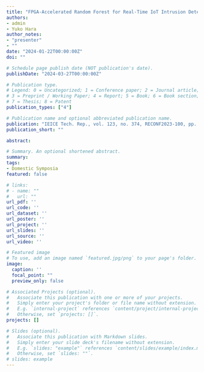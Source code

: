 ```yaml
---
title: "FPGA-Accelerated Random Forest for Real-Time IoT Intrusion Detection"
authors:
- admin
- Yuko Hara
author_notes:
- "presenter"
- ""
date: "2024-01-22T00:00:00Z"
doi: ""

# Schedule page publish date (NOT publication's date).
publishDate: "2024-03-27T00:00:00Z"

# Publication type.
# Legend: 0 = Uncategorized; 1 = Conference paper; 2 = Journal article;
# 3 = Preprint / Working Paper; 4 = Report; 5 = Book; 6 = Book section;
# 7 = Thesis; 8 = Patent
publication_types: ["4"]

# Publication name and optional abbreviated publication name.
publication: "IEICE Tech. Rep., vol. 123, no. 374, RECONF2023-100, pp. 99-104, Jan. 2024"
publication_short: ""

abstract: 

# Summary. An optional shortened abstract.
summary: 
tags:
- Domestic Symposia
featured: false

# links:
# - name: ""
#   url: ""
url_pdf: ''
url_code: ''
url_dataset: ''
url_poster: ''
url_project: ''
url_slides: ''
url_source: ''
url_video: ''

# Featured image
# To use, add an image named `featured.jpg/png` to your page's folder. 
image:
  caption: ''
  focal_point: ""
  preview_only: false

# Associated Projects (optional).
#   Associate this publication with one or more of your projects.
#   Simply enter your project's folder or file name without extension.
#   E.g. `internal-project` references `content/project/internal-project/index.md`.
#   Otherwise, set `projects: []`.
projects: []

# Slides (optional).
#   Associate this publication with Markdown slides.
#   Simply enter your slide deck's filename without extension.
#   E.g. `slides: "example"` references `content/slides/example/index.md`.
#   Otherwise, set `slides: ""`.
# slides: example
---
```






